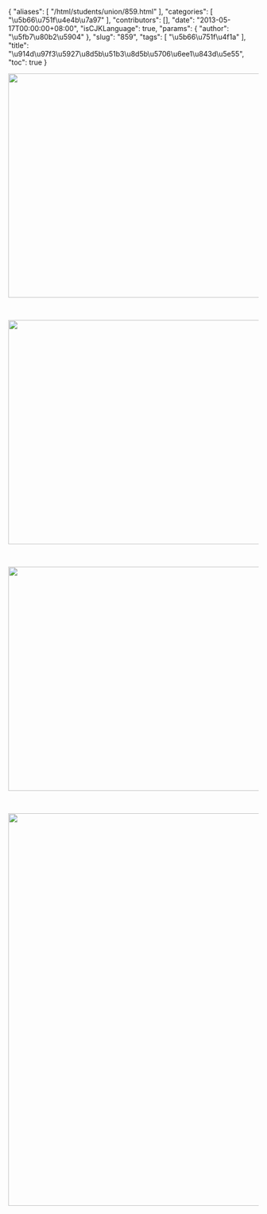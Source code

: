 {
    "aliases": [
        "/html/students/union/859.html"
    ],
    "categories": [
        "\u5b66\u751f\u4e4b\u7a97"
    ],
    "contributors": [],
    "date": "2013-05-17T00:00:00+08:00",
    "isCJKLanguage": true,
    "params": {
        "author": "\u5fb7\u80b2\u5904"
    },
    "slug": "859",
    "tags": [
        "\u5b66\u751f\u4f1a"
    ],
    "title": "\u914d\u97f3\u5927\u8d5b\u51b3\u8d5b\u5706\u6ee1\u843d\u5e55",
    "toc": true
}

<img
    src="https://cdn.tfls.online/mirror/full/04f18d7785fa0339652f37f8da0edfaea19835b8.jpg"
    style="display:block;margin-left:auto;margin-right:auto;"
    decoding="async"
    fetchpriority="auto"
    loading="lazy"
    height="450"
    width="600"
/>

 


<img
    src="https://cdn.tfls.online/mirror/full/8c043c4f2d8567a2f5eb38ee20db260b1c16ccb4.jpg"
    style="display:block;margin-left:auto;margin-right:auto;"
    decoding="async"
    fetchpriority="auto"
    loading="lazy"
    height="450"
    width="600"
/>

 


<img
    src="https://cdn.tfls.online/mirror/full/e45b12d11137c08d293efaa6f51ca896d52b38b6.jpg"
    style="display:block;margin-left:auto;margin-right:auto;"
    decoding="async"
    fetchpriority="auto"
    loading="lazy"
    height="450"
    width="600"
/>

 


<img
    src="https://cdn.tfls.online/mirror/full/9957fef7f0ab34feefcb10949afd81b927f77245.jpg"
    style="display:block;margin-left:auto;margin-right:auto;"
    decoding="async"
    fetchpriority="auto"
    loading="lazy"
    height="788"
    width="578"
/>

